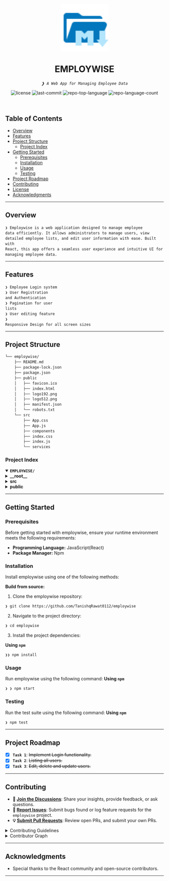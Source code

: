 <p align="center">
    <img src="https://raw.githubusercontent.com/PKief/vscode-material-icon-theme/ec559a9f6bfd399b82bb44393651661b08aaf7ba/icons/folder-markdown-open.svg" align="center" width="30%">
</p>
<p align="center"><h1 align="center">EMPLOYWISE</h1></p>
<p align="center">
	<em><code>❯ A Web App for Managing Employee Data</code></em>
</p>
<p align="center">
	<img src="https://img.shields.io/github/license/TanishqRawat0112/employwise?style=default&logo=opensourceinitiative&logoColor=white&color=0080ff" alt="license">
	<img src="https://img.shields.io/github/last-commit/TanishqRawat0112/employwise?style=default&logo=git&logoColor=white&color=0080ff" alt="last-commit">
	<img src="https://img.shields.io/github/languages/top/TanishqRawat0112/employwise?style=default&color=0080ff" alt="repo-top-language">
	<img src="https://img.shields.io/github/languages/count/TanishqRawat0112/employwise?style=default&color=0080ff" alt="repo-language-count">
</p>
<p align="center"><!-- default option, no dependency badges. -->
</p>
<p align="center">
	<!-- default option, no dependency badges. -->
</p>
<br>

##  Table of Contents

- [ Overview](#-overview)
- [ Features](#-features)
- [ Project Structure](#-project-structure)
  - [ Project Index](#-project-index)
- [ Getting Started](#-getting-started)
  - [ Prerequisites](#-prerequisites)
  - [ Installation](#-installation)
  - [ Usage](#-usage)
  - [ Testing](#-testing)
- [ Project Roadmap](#-project-roadmap)
- [ Contributing](#-contributing)
- [ License](#-license)
- [ Acknowledgments](#-acknowledgments)

---

##  Overview

<code>❯ Employwise is a web application designed to manage employee data efficiently. It allows administrators to manage users, view detailed employee lists, and edit user information with ease. Built with React, this app offers a seamless user experience and intuitive UI for managing employee data.</code>

---

##  Features

<code>❯ Employee Login system</code><br>
<code>❯ User Registration and Authentication</code><br>
<code>❯ Pagination for user lists</code><br>
<code>❯ User editing feature</code><br>
<code>❯ Responsive Design for all screen sizes</code>

---

##  Project Structure

```sh
└── employwise/
    ├── README.md
    ├── package-lock.json
    ├── package.json
    ├── public
    │   ├── favicon.ico
    │   ├── index.html
    │   ├── logo192.png
    │   ├── logo512.png
    │   ├── manifest.json
    │   └── robots.txt
    └── src
        ├── App.css
        ├── App.js
        ├── components
        ├── index.css
        ├── index.js
        └── services
```


###  Project Index
<details open>
	<summary><b><code>EMPLOYWISE/</code></b></summary>
	<details> <!-- __root__ Submodule -->
		<summary><b>__root__</b></summary>
		<blockquote>
			<table>
			<tr>
				<td><b><a href='https://github.com/TanishqRawat0112/employwise/blob/master/package-lock.json'>package-lock.json</a></b></td>
				<td><code>❯ Defines the dependency tree for the project</code></td>
			</tr>
			<tr>
				<td><b><a href='https://github.com/TanishqRawat0112/employwise/blob/master/package.json'>package.json</a></b></td>
				<td><code>❯ Contains metadata, dependencies, and scripts for the project</code></td>
			</tr>
			</table>
		</blockquote>
	</details>
	<details> <!-- src Submodule -->
		<summary><b>src</b></summary>
		<blockquote>
			<table>
			<tr>
				<td><b><a href='https://github.com/TanishqRawat0112/employwise/blob/master/src/index.css'>index.css</a></b></td>
				<td><code>❯ Global CSS for the application</code></td>
			</tr>
			<tr>
				<td><b><a href='https://github.com/TanishqRawat0112/employwise/blob/master/src/App.css'>App.css</a></b></td>
				<td><code>❯ Component-specific styles for the main application view</code></td>
			</tr>
			<tr>
				<td><b><a href='https://github.com/TanishqRawat0112/employwise/blob/master/src/App.js'>App.js</a></b></td>
				<td><code>❯ Main application component</code></td>
			</tr>
			<tr>
				<td><b><a href='https://github.com/TanishqRawat0112/employwise/blob/master/src/index.js'>index.js</a></b></td>
				<td><code>❯ Entry point for the React application</code></td>
			</tr>
			</table>
			<details>
				<summary><b>components</b></summary>
				<blockquote>
					<table>
					<tr>
						<td><b><a href='https://github.com/TanishqRawat0112/employwise/blob/master/src/components/Login.jsx'>Login.jsx</a></b></td>
						<td><code>❯  Component for handling login functionality</code></td>
					</tr>
					<tr>
						<td><b><a href='https://github.com/TanishqRawat0112/employwise/blob/master/src/components/Pagination.jsx'>Pagination.jsx</a></b></td>
						<td><code>❯  Component for paginated user list</code></td>
					</tr>
					<tr>
						<td><b><a href='https://github.com/TanishqRawat0112/employwise/blob/master/src/components/UsersList.jsx'>UsersList.jsx</a></b></td>
						<td><code>❯ Component displaying the list of users</code></td>
					</tr>
					<tr>
						<td><b><a href='https://github.com/TanishqRawat0112/employwise/blob/master/src/components/EditUser.jsx'>EditUser.jsx</a></b></td>
						<td><code>❯  Component for editing user details</code></td>
					</tr>
					</table>
					<details>
						<summary><b>styles</b></summary>
						<blockquote>
							<table>
							<tr>
								<td><b><a href='https://github.com/TanishqRawat0112/employwise/blob/master/src/components/styles/EditUser.css'>EditUser.css</a></b></td>
								<td><code>❯ Styles for the EditUser component</code></td>
							</tr>
							<tr>
								<td><b><a href='https://github.com/TanishqRawat0112/employwise/blob/master/src/components/styles/Login.css'>Login.css</a></b></td>
								<td><code>❯ Styles for the Login component</code></td>
							</tr>
							<tr>
								<td><b><a href='https://github.com/TanishqRawat0112/employwise/blob/master/src/components/styles/UserList.css'>UserList.css</a></b></td>
								<td><code>❯ Styles for the UsersList component</code></td>
							</tr>
							</table>
						</blockquote>
					</details>
				</blockquote>
			</details>
			<details>
				<summary><b>services</b></summary>
				<blockquote>
					<table>
					<tr>
						<td><b><a href='https://github.com/TanishqRawat0112/employwise/blob/master/src/services/api.js'>api.js</a></b></td>
						<td><code>❯ Handles API calls for user authentication and data</code></td>
					</tr>
					</table>
				</blockquote>
			</details>
		</blockquote>
	</details>
	<details> <!-- public Submodule -->
		<summary><b>public</b></summary>
		<blockquote>
			<table>
			<tr>
				<td><b><a href='https://github.com/TanishqRawat0112/employwise/blob/master/public/index.html'>index.html</a></b></td>
				<td><code>❯ Main HTML file</code></td>
			</tr>
			<tr>
				<td><b><a href='https://github.com/TanishqRawat0112/employwise/blob/master/public/manifest.json'>manifest.json</a></b></td>
				<td><code>❯ Defines the web app manifest</code></td>
			</tr>
			<tr>
				<td><b><a href='https://github.com/TanishqRawat0112/employwise/blob/master/public/robots.txt'>robots.txt</a></b></td>
				<td><code>❯ Defines rules for search engine crawlers</code></td>
			</tr>
			</table>
		</blockquote>
	</details>
</details>

---
##  Getting Started

###  Prerequisites

Before getting started with employwise, ensure your runtime environment meets the following requirements:

- **Programming Language:** JavaScript(React)
- **Package Manager:** Npm


###  Installation

Install employwise using one of the following methods:

**Build from source:**

1. Clone the employwise repository:
```sh
❯ git clone https://github.com/TanishqRawat0112/employwise
```

2. Navigate to the project directory:
```sh
❯ cd employwise
```

3. Install the project dependencies:


**Using `npm`** &nbsp; [<img align="center" src="" />]()

```sh
❯❯ npm install
```




###  Usage
Run employwise using the following command:
**Using `npm`** &nbsp; [<img align="center" src="" />]()

```sh
❯ ❯ npm start
```


###  Testing
Run the test suite using the following command:
**Using `npm`** &nbsp; [<img align="center" src="" />]()

```sh
❯ npm test
```


---
##  Project Roadmap

- [X] **`Task 1`**: <strike>Implement Login functionality.</strike>
- [X] **`Task 2`**: <strike>Listing all users.</strike>
- [X] **`Task 3`**: <strike>Edit, delete and update users.</strike>

---

##  Contributing

- **💬 [Join the Discussions](https://github.com/TanishqRawat0112/employwise/discussions)**: Share your insights, provide feedback, or ask questions.
- **🐛 [Report Issues](https://github.com/TanishqRawat0112/employwise/issues)**: Submit bugs found or log feature requests for the `employwise` project.
- **💡 [Submit Pull Requests](https://github.com/TanishqRawat0112/employwise/blob/main/CONTRIBUTING.md)**: Review open PRs, and submit your own PRs.

<details closed>
<summary>Contributing Guidelines</summary>

1. **Fork the Repository**: Start by forking the project repository to your github account.
2. **Clone Locally**: Clone the forked repository to your local machine using a git client.
   ```sh
   git clone https://github.com/TanishqRawat0112/employwise
   ```
3. **Create a New Branch**: Always work on a new branch, giving it a descriptive name.
   ```sh
   git checkout -b new-feature-x
   ```
4. **Make Your Changes**: Develop and test your changes locally.
5. **Commit Your Changes**: Commit with a clear message describing your updates.
   ```sh
   git commit -m 'Implemented new feature x.'
   ```
6. **Push to github**: Push the changes to your forked repository.
   ```sh
   git push origin new-feature-x
   ```
7. **Submit a Pull Request**: Create a PR against the original project repository. Clearly describe the changes and their motivations.
8. **Review**: Once your PR is reviewed and approved, it will be merged into the main branch. Congratulations on your contribution!
</details>

<details closed>
<summary>Contributor Graph</summary>
<br>
<p align="left">
   <a href="https://github.com{/TanishqRawat0112/employwise/}graphs/contributors">
      <img src="https://contrib.rocks/image?repo=TanishqRawat0112/employwise">
   </a>
</p>
</details>

---


##  Acknowledgments

- Special thanks to the React community and open-source contributors.

---
